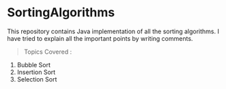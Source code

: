# SortingAlgorithms
This repository contains Java implementation of all the sorting algorithms. I have tried to explain all the important points by writing comments.

>Topics Covered :
1) Bubble Sort
2) Insertion Sort
3) Selection Sort
